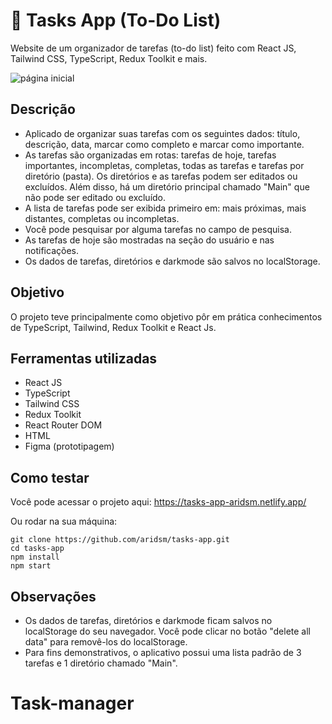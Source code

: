 # 📅 Tasks App (To-Do List)

Website de um organizador de tarefas (to-do list) feito com React JS, Tailwind CSS, TypeScript, Redux Toolkit e mais.

![página inicial](https://github.com/aridsm/tasks-app/blob/master/public/To-Do%20List%20_%20All%20tasks.png)

## Descrição

- Aplicado de organizar suas tarefas com os seguintes dados: título, descrição, data, marcar como completo e marcar como importante. 
- As tarefas são organizadas em rotas: tarefas de hoje, tarefas importantes, incompletas, completas, todas as tarefas e tarefas por diretório (pasta). Os diretórios e as tarefas podem ser editados ou excluídos. Além disso, há um diretório principal chamado "Main" que não pode ser editado ou excluído.
- A lista de tarefas pode ser exibida primeiro em: mais próximas, mais distantes, completas ou incompletas.
- Você pode pesquisar por alguma tarefas no campo de pesquisa.
- As tarefas de hoje são mostradas na seção do usuário e nas notificações.
- Os dados de tarefas, diretórios e darkmode são salvos no localStorage.

## Objetivo

O projeto teve principalmente como objetivo pôr em prática conhecimentos de TypeScript, Tailwind, Redux Toolkit e React Js.

## Ferramentas utilizadas

- React JS
- TypeScript
- Tailwind CSS
- Redux Toolkit
- React Router DOM
- HTML
- Figma (prototipagem)

## Como testar

Você pode acessar o projeto aqui: https://tasks-app-aridsm.netlify.app/

Ou rodar na sua máquina: 

``` 
git clone https://github.com/aridsm/tasks-app.git
cd tasks-app
npm install
npm start
```

## Observações

- Os dados de tarefas, diretórios e darkmode ficam salvos no localStorage do seu navegador. Você pode clicar no botão "delete all data" para removê-los do localStorage.
- Para fins demonstrativos, o aplicativo possui uma lista padrão de 3 tarefas e 1 diretório chamado "Main".
# Task-manager
